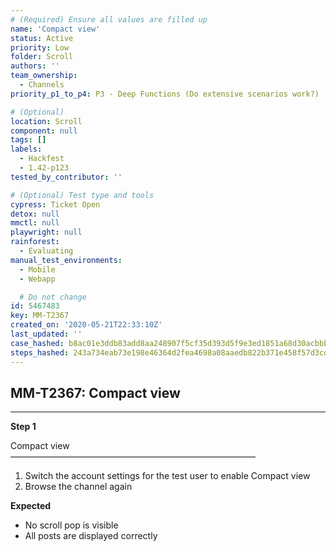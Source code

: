 ```yaml
---
# (Required) Ensure all values are filled up
name: 'Compact view'
status: Active
priority: Low
folder: Scroll
authors: ''
team_ownership:
  - Channels
priority_p1_to_p4: P3 - Deep Functions (Do extensive scenarios work?)

# (Optional)
location: Scroll
component: null
tags: []
labels:
  - Hackfest
  - 1.42-p123
tested_by_contributor: ''

# (Optional) Test type and tools
cypress: Ticket Open
detox: null
mmctl: null
playwright: null
rainforest:
  - Evaluating
manual_test_environments:
  - Mobile
  - Webapp

  # Do not change
id: 5467483
key: MM-T2367
created_on: '2020-05-21T22:33:10Z'
last_updated: ''
case_hashed: b8ac01e3ddb83add8aa248907f5cf35d393d5f9e3ed1851a68d30acbbb34e939b3d61befd086246e4710d43bb0defd74
steps_hashed: 243a734eab73e198e46364d2fea4698a08aaedb822b371e458f57d3cd0b88e74a4c6663b32aef3e687411521a3c91971
---
```


<!-- (Auto-generated) Based on frontmatter's "key" and "name" -->

## MM-T2367: Compact view

---

**Step 1**

Compact view\
————————————————————————————

1. Switch the account settings for the test user to enable Compact view
2. Browse the channel again

**Expected**

- No scroll pop is visible
- All posts are displayed correctly
